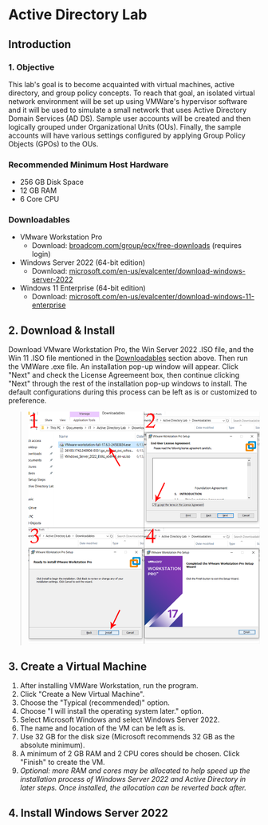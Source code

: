 # Active Directory Lab
## Introduction
### 1. Objective
This lab's goal is to become acquainted with virtual machines, active directory, and group policy concepts. To reach that goal, an isolated virtual network environment will be set up using VMWare's hypervisor software and it will be used to simulate a small network that uses Active Directory Domain Services (AD DS). Sample user accounts will be created and then logically grouped under Organizational Units (OUs). Finally, the sample accounts will have various settings configured by applying Group Policy Objects (GPOs) to the OUs.
### Recommended Minimum Host Hardware
* 256 GB Disk Space
* 12 GB RAM
* 6 Core CPU

### Downloadables
* VMware Workstation Pro
  * Download: [broadcom.com/group/ecx/free-downloads](https://support.broadcom.com/group/ecx/free-downloads) (requires login)
* Windows Server 2022 (64-bit edition)
  * Download: [microsoft.com/en-us/evalcenter/download-windows-server-2022](https://www.microsoft.com/en-us/evalcenter/download-windows-server-2022)
* Windows 11 Enterprise (64-bit edition)
  * Download: [microsoft.com/en-us/evalcenter/download-windows-11-enterprise](https://www.microsoft.com/en-us/evalcenter/download-windows-11-enterprise)
## 2. Download & Install
Download VMware Workstation Pro, the Win Server 2022 .ISO file, and the Win 11 .ISO file mentioned in the [Downloadables](#downloadables) section above. Then run the VMWare .exe file. An installation pop-up window will appear. Click "Next" and check the License Agreemeent box, then continue clicking "Next" through the rest of the installation pop-up windows to install. The default configurations during this process can be left as is or customized to preference.

> ![VMWare Installation Steps](/images/1a.png)
## 3. Create a Virtual Machine
1. After installing VMWare Workstation, run the program.
2. Click "Create a New Virtual Machine".
3. Choose the "Typical (recommended)" option.
4. Choose "I will install the operating system later." option.
5. Select Microsoft Windows and select Windows Server 2022.
6. The name and location of the VM can be left as is.
7. Use 32 GB for the disk size (Microsoft recommends 32 GB as the absolute minimum).
8. A minimum of 2 GB RAM and 2 CPU cores should be chosen. Click "Finish" to create the VM.
9. *Optional: more RAM and cores may be allocated to help speed up the installation process of Windows Server 2022 and Active Directory in later steps. Once installed, the allocation can be reverted back after.*
## 4. Install Windows Server 2022


